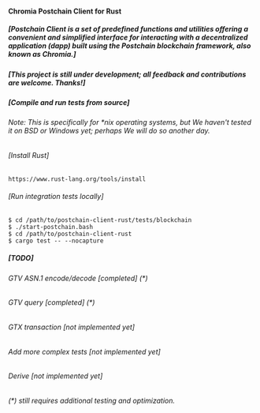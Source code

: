 #### Chromia Postchain Client for Rust ####

##### [Postchain Client is a set of predefined functions and utilities offering a convenient and simplified interface for interacting with a decentralized application (dapp) built using the Postchain blockchain framework, also known as Chromia.]

##### [This project is still under development; all feedback and contributions are welcome. Thanks!]

##### [Compile and run tests from source] #####

###### Note: This is specifically for *nix operating systems, but We haven't tested it on BSD or Windows yet; perhaps We will do so another day.

###### [Install Rust]
```
https://www.rust-lang.org/tools/install
```

###### [Run integration tests locally]
```
$ cd /path/to/postchain-client-rust/tests/blockchain
$ ./start-postchain.bash
$ cd /path/to/postchain-client-rust
$ cargo test -- --nocapture
```

##### [TODO]
###### GTV ASN.1 encode/decode [completed] (*)
###### GTV query [completed] (*)
###### GTX transaction [not implemented yet]
###### Add more complex tests [not implemented yet]
###### Derive [not implemented yet]

###### (*) still requires additional testing and optimization.